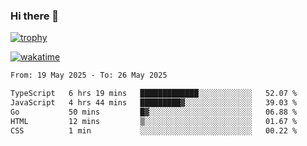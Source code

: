 ### Hi there 👋

[![trophy](https://github-profile-trophy.vercel.app/?username=cxnky&theme=dracula)](https://github.com/ryo-ma/github-profile-trophy)

[![wakatime](https://wakatime.com/badge/user/1c39c599-5497-41b9-a5be-2c4676e7fd23.svg)](https://wakatime.com/@1c39c599-5497-41b9-a5be-2c4676e7fd23)
<!--START_SECTION:waka-->

```txt
From: 19 May 2025 - To: 26 May 2025

TypeScript   6 hrs 19 mins   █████████████░░░░░░░░░░░░   52.07 %
JavaScript   4 hrs 44 mins   █████████▓░░░░░░░░░░░░░░░   39.03 %
Go           50 mins         █▓░░░░░░░░░░░░░░░░░░░░░░░   06.88 %
HTML         12 mins         ▒░░░░░░░░░░░░░░░░░░░░░░░░   01.67 %
CSS          1 min           ░░░░░░░░░░░░░░░░░░░░░░░░░   00.22 %
```

<!--END_SECTION:waka-->
